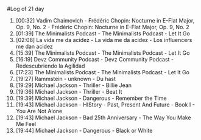 #Log of 21 day

1. [00:32] Vadim Chaimovich - Frédéric Chopin: Nocturne in E-Flat Major, Op. 9, No. 2 - Frédéric Chopin: Nocturne in E-Flat Major, Op. 9, No. 2
1. [01:39] The Minimalists Podcast - The Minimalists Podcast - Let It Go
1. [02:08] La vida me da acidez - La vida me da acidez - Los influencers me dan acidez
1. [15:39] The Minimalists Podcast - The Minimalists Podcast - Let It Go
1. [16:19] Devz Community Podcast - Devz Community Podcast - Redescubriendo la Agilidad
1. [17:23] The Minimalists Podcast - The Minimalists Podcast - Let It Go
1. [19:27] Rammstein - unknown - Du hast
1. [19:29] Michael Jackson - Thriller - Billie Jean
1. [19:36] Michael Jackson - Thriller - Beat It
1. [19:39] Michael Jackson - Dangerous - Remember the Time
1. [19:43] Michael Jackson - HIStory - Past, Present And Future - Book I - You Are Not Alone
1. [19:43] Michael Jackson - Bad 25th Anniversary - The Way You Make Me Feel
1. [19:44] Michael Jackson - Dangerous - Black or White
